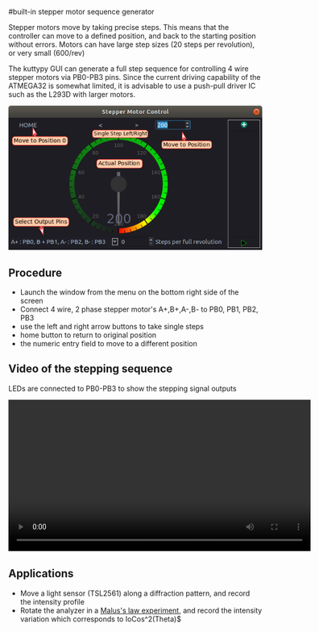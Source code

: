 #built-in stepper motor sequence generator

Stepper motors move by taking precise steps. This means that the controller can move to a defined
position, and back to the starting position without errors. Motors can have large step sizes (20 steps per revolution), or very small (600/rev)


The kuttypy GUI can generate a full step sequence for controlling 4 wire stepper motors via PB0-PB3 pins.
Since the current driving capability of the ATMEGA32 is somewhat limited, it is
advisable to use a push-pull driver IC such as the L293D with larger motors.

![Screenshot](images/stepper.png)

## Procedure

- Launch the window from the menu on the bottom right side of the screen
- Connect 4 wire, 2 phase stepper motor's A+,B+,A-,B- to PB0, PB1, PB2, PB3
- use the left and right arrow buttons to take single steps
- home button to return to original position
- the numeric entry field to move to a different position

## Video of the stepping sequence
LEDs are connected to PB0-PB3 to show the stepping signal outputs

<video controls width="600">
    <source src="../images/stepper.webm"
            type="video/webm">
    Sorry, your browser doesn't support embedded videos.
</video>

## Applications

- Move a light sensor (TSL2561) along a diffraction pattern, and record the intensity profile
- Rotate the analyzer in a [Malus's law experiment](../malus), and record the intensity variation which corresponds to IoCos^2(Theta)$ 
